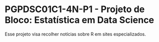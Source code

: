 
<!-- README.md is generated from README.Rmd. Please edit that file -->

# PGPDSC01C1-4N-P1 - Projeto de Bloco: Estatística em Data Science

<!-- badges: start -->

<!-- badges: end -->

Esse projeto visa recolher notícias sobre R em sites especializados.
